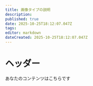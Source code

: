 ```yaml
---
title: 画像タイプの説明
description:
published: true
date: 2025-10-25T18:12:07.047Z
tags:
editor: markdown
dateCreated: 2025-10-25T18:12:07.047Z
---
```


# ヘッダー

あなたのコンテンツはこちらです
